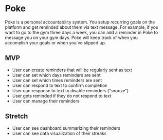 # Poke

Poke is a personal accountability system. You setup recurring goals on the platform and get reminded about them via text message. For example, if you want to go to the gym three days a week, you can add a reminder in Poke to message you on your gym days. Poke will keep track of when you accomplish your goals or when you've slipped up.

## MVP

- User can create reminders that will be regularly sent as text
- User can set which days reminders are sent
- User can set which times reminders are sent
- User can respond to text to confirm completion
- User can response to text to disable reminders (”snooze”)
- User gets reminded if they do not respond to text
- User can manage their reminders

## Stretch

- User can see dashboard summarizing their reminders
- User can see data visualization of their streaks